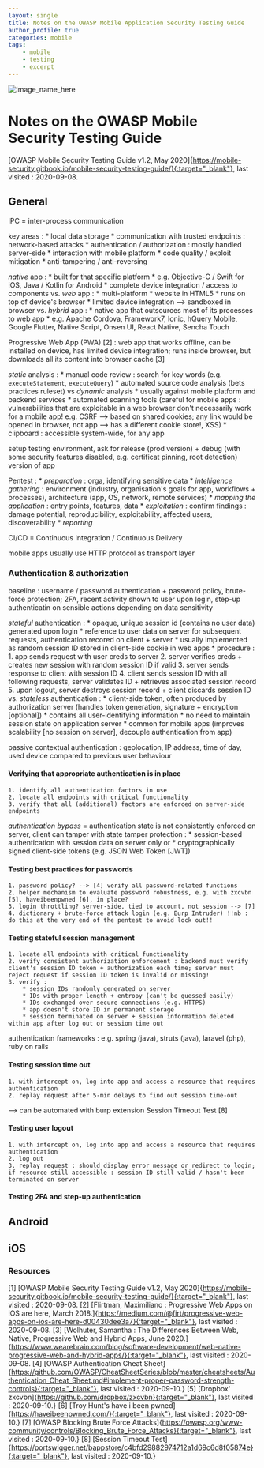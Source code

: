```yaml
---
layout: single 
title: Notes on the OWASP Mobile Application Security Testing Guide
author_profile: true
categories: mobile
tags:
	- mobile
	- testing
	- excerpt
---
```


![image_name_here](/path/to/image.jpg)

# Notes on the OWASP Mobile Security Testing Guide
[OWASP Mobile Security Testing Guide v1.2, May 2020]{https://mobile-security.gitbook.io/mobile-security-testing-guide/}{:target="_blank"}, last visited : 2020-09-08.

## General
IPC = inter-process communication

key areas :
	* local data storage
	* communication with trusted endpoints : network-based attacks
	* authentication / authorization : mostly handled server-side
	* interaction with mobile platform
	* code quality / exploit mitigation
	* anti-tampering / anti-reversing

*native* app :
	* built for that specific platform
	* e.g. Objective-C / Swift for iOS, Java / Kotlin for Android
	* complete device integration / access to components
vs. 
*web* app :
	* multi-platform
	* website in HTML5
	* runs on top of device's browser
	* limited device integration --> sandboxed in browser
vs. 
*hybrid* app :
	* native app that outsources most of its processes to web app
	* e.g. Apache Cordova, Framework7, Ionic, hQuery Mobile, Google Flutter, Native Script, Onsen UI, React Native, Sencha Touch

Progressive Web App (PWA) [2] : web app that works offline, can be installed on device, has limited device integration; runs inside browser, but downloads all its content into browser cache [3]

*static* analysis :
	* manual code review : search for key words (e.g. `executeStatement`, `executeQuery`)
	* automated source code analysis (bets practices ruleset)
vs
*dynamic* analysis
	* usually against mobile platform and backend services
	* automated scanning tools (careful for mobile apps : vulnerabilities that are exploitable in a web browser don't necessarily work for a mobile app! e.g. CSRF --> based on shared cookies; any link would be opened in browser, not app --> has a different cookie store!, XSS)
	* clipboard : accessible system-wide, for any app

setup testing environment, ask for release (prod version) + debug (with some security features disabled, e.g. certificat pinning, root detection) version of app

Pentest :
	* *preparation* : orga, identifying sensitive data
	* *intelligence gathering* : environment (industry, organisation's goals for app, workflows + processes), architecture (app, OS, network, remote services)
	* *mapping the application* : entry points, features, data
	* *exploitation* : confirm findings : damage potential, reproducibility, exploitability, affected users, discoverability
	* *reporting*

CI/CD = Continuous Integration / Continuous Delivery

mobile apps usually use HTTP protocol as transport layer


### Authentication & authorization
baseline : username / password authentication + password policy, brute-force protection; 2FA, recent activity shown to user upon login, step-up authenticatin on sensible actions depending on data sensitivity

*stateful* authentication : 
	* opaque, unique session id (contains no user data) generated upon login
	* reference to user data on server for subsequent requests, authentication recored on client + server
	* usually implemented as random session ID stored in client-side cookie in web apps
	* procedure :
		1. app sends request with user creds to server
		2. server verifies creds + creates new session with random session ID if valid
		3. server sends response to client with session ID
		4. client sends session ID with all following requests, server validates ID + retrieves associated session record
		5. upon logout, server destroys session record + client discards session ID
vs.
*stateless* authentication : 
	* client-side token, often produced by authorization server (handles token generation, signature + encryption [optional])
	* contains all user-identifying information
	* no need to maintain session state on application server
	* common for mobile apps (improves scalability [no session on server], decouple authentication from app)

passive contextual authentication : geolocation, IP address, time of day, used device compared to previous user behaviour

#### Verifying that appropriate authentication is in place
	1. identify all authentication factors in use
	2. locate all endpoints with critical functionality
	3. verify that all (additional) factors are enforced on server-side endpoints

*authentication bypass* = authentication state is not consistently enforced on server, client can tamper with state
tamper protection : 
	* session-based authentication with session data on server only
	or
	* cryptographically signed client-side tokens (e.g. JSON Web Token [JWT])


#### Testing best practices for passwords
	1. password policy? --> [4] verify all password-related functions
	2. helper mechanism to evaluate password robustness, e.g. with zxcvbn [5], haveibeenpwned [6], in place?
	3. login throttling? server-side, tied to account, not session --> [7]
	4. dictionary + brute-force attack login (e.g. Burp Intruder) !!nb : do this at the very end of the pentest to avoid lock out!!

#### Testing stateful session management
	1. locate all endpoints with critical functionality
	2. verify consistent authorization enforcement : backend must verify client's session ID token + authorization each time; server must reject request if session ID token is invalid or missing!
	3. verify :
		* session IDs randomly generated on server
		* IDs with proper length + entropy (can't be guessed easily)
		* IDs exchanged over secure connections (e.g. HTTPS)
		* app doesn't store ID in permanent storage
		* session terminated on server + session information deleted within app after log out or session time out

authentication frameworks : e.g. spring (java), struts (java), laravel (php), ruby on rails

#### Testing session time out
	1. with intercept on, log into app and access a resource that requires authentication
	2. replay request after 5-min delays to find out session time-out
--> can be automated with burp extension Session Timeout Test [8]

#### Testing user logout
	1. with intercept on, log into app and access a resource that requires authentication
	2. log out
	3. replay request : should display error message or redirect to login; if resource still accessible : session ID still valid / hasn't been terminated on server

#### Testing 2FA and step-up authentication







## Android


## iOS


### Resources
[1] [OWASP Mobile Security Testing Guide v1.2, May 2020]{https://mobile-security.gitbook.io/mobile-security-testing-guide/}{:target="_blank"}, last visited : 2020-09-08.
[2] [Flirtman, Maximiliano : Progressive Web Apps on iOS are here, March 2018.]{https://medium.com/@firt/progressive-web-apps-on-ios-are-here-d00430dee3a7}{:target="_blank"}, last visited : 2020-09-08.
[3] [Wolhuter, Samantha : The Differences Between Web, Native, Progressive Web and Hybrid Apps, June 2020.]{https://www.wearebrain.com/blog/software-development/web-native-progressive-web-and-hybrid-apps/}{:target="_blank"}, last visited : 2020-09-08.
[4] [OWASP Authentication Cheat Sheet]{https://github.com/OWASP/CheatSheetSeries/blob/master/cheatsheets/Authentication_Cheat_Sheet.md#implement-proper-password-strength-controls}{:target="_blank"}, last visited : 2020-09-10.}
[5] [Dropbox' zxcvbn]{https://github.com/dropbox/zxcvbn}{:target="_blank"}, last visited : 2020-09-10.}
[6] [Troy Hunt's have i been pwned]{https://haveibeenpwned.com/}{:target="_blank"}, last visited : 2020-09-10.}
[7] [OWASP Blocking Brute Force Attacks]{https://owasp.org/www-community/controls/Blocking_Brute_Force_Attacks}{:target="_blank"}, last visited : 2020-09-10.}
[8] [Session Timeout Test]{https://portswigger.net/bappstore/c4bfd29882974712a1d69c6d8f05874e}{:target="_blank"}, last visited : 2020-09-10.}
